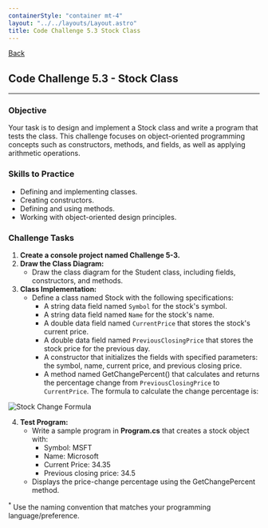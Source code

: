 ```yaml
---
containerStyle: "container mt-4"
layout: "../../layouts/Layout.astro"
title: Code Challenge 5.3 Stock Class
---
```


<a href="/code-challenges/" class="btn btn-sm btn-outline-light mb-3">
  <i class="si-arrow-left"></i> Back
</a>

## Code Challenge 5.3 - Stock Class

---

### Objective

Your task is to design and implement a Stock class and write a program that tests the class. This challenge focuses on object-oriented programming concepts such as constructors, methods, and fields, as well as applying arithmetic operations.

### Skills to Practice

- Defining and implementing classes.
- Creating constructors.
- Defining and using methods.
- Working with object-oriented design principles.

### Challenge Tasks

1. **Create a console project named Challenge 5-3.**
2. **Draw the Class Diagram:**
   - Draw the class diagram for the Student class, including fields, constructors, and methods.
3. **Class Implementation:**
    - Define a class named Stock with the following specifications:
        - A string data field named `Symbol` for the stock's symbol.
        - A string data field named `Name` for the stock's name.
        - A double data field named `CurrentPrice` that stores the stock's current price.
        - A double data field named `PreviousClosingPrice` that stores the stock price for the previous day.
        - A constructor that initializes the fields with specified parameters: the symbol, name, current price, and previous closing price.
        - A method named GetChangePercent() that calculates and returns the percentage change from `PreviousClosingPrice` to `CurrentPrice`. The formula to calculate the change percentage is:

<div class="text-center">
    <img src="/courses/c-sharp-fundamentals/stock-change-formula.png" class="img-fluid" alt="Stock Change Formula">
</div>

4. **Test Program:**
    - Write a sample program in **Program.cs** that creates a stock object with:
        - Symbol: MSFT
        - Name: Microsoft
        - Current Price: 34.35
        - Previous closing price: 34.5
    - Displays the price-change percentage using the GetChangePercent method.

<sup>*</sup> Use the naming convention that matches your programming language/preference.